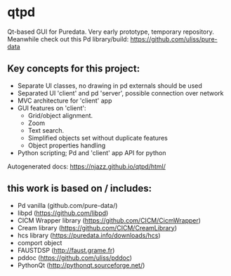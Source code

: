 # qtpd
Qt-based GUI for Puredata. 
Very early prototype, temporary repository.
Meanwhile check out this Pd library/build:
https://github.com/uliss/pure-data

Key concepts for this project:
-----------------------------

   - Separate UI classes, no drawing in pd externals should be used 
   - Separated UI 'client' and pd 'server', possible connection over network
   - MVC architecture for 'client' app
   - GUI features on 'client':
      * Grid/object alignment. 
      * Zoom
      * Text search. 
      * Simplified objects set without duplicate features
      * Object properties handling  
   - Python scripting; Pd and 'client' app API for python


Autogenerated docs:
https://njazz.github.io/qtpd/html/



this work is based on / includes:
---------------------------------
   - Pd vanilla (github.com/pure-data/)
   - libpd (https://github.com/libpd)
   - CICM Wrapper library (https://github.com/CICM/CicmWrapper)
   - Cream library (https://github.com/CICM/CreamLibrary)
   - hcs library (https://puredata.info/downloads/hcs)
   - comport object
   - FAUSTDSP (http://faust.grame.fr)
   - pddoc (https://github.com/uliss/pddoc)
   - PythonQt (http://pythonqt.sourceforge.net/)
